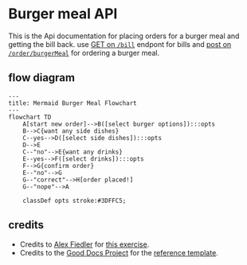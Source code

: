 # Burger meal API

This is the Api documentation for placing orders for a burger meal and getting the bill back. use [GET on `/bill`](./get.md) endpont for bills and [post on `/order/burgerMeal`](/post.md) for ordering a burger meal.

## flow diagram

```mermaid
---
title: Mermaid Burger Meal Flowchart
---
flowchart TD
    A[start new order]-->B([select burger options]):::opts
    B-->C{want any side dishes}
    C--yes-->D([select side dishes]):::opts
    D-->E
    C--"no"-->E{want any drinks}
    E--yes-->F([select drinks]):::opts
    F-->G{confirm order}
    E--"no"-->G
    G--"correct"-->H[order placed!]
    G--"nope"-->A

    classDef opts stroke:#3DFFC5;

```

## credits

- Credits to [Alex Fiedler](linkedin.com/in/alexfiedler) for [this exercise](https://docs.google.com/document/d/11uNd8m5EorsLjGV84CjiJehiM8PxT2pdNbDFOnP3cDI/edit#).
- Credits to the [Good Docs Project](https://thegooddocsproject.dev/) for the [reference template](https://github.com/thegooddocsproject/templates/edit/master/api-reference/api-reference.md).
